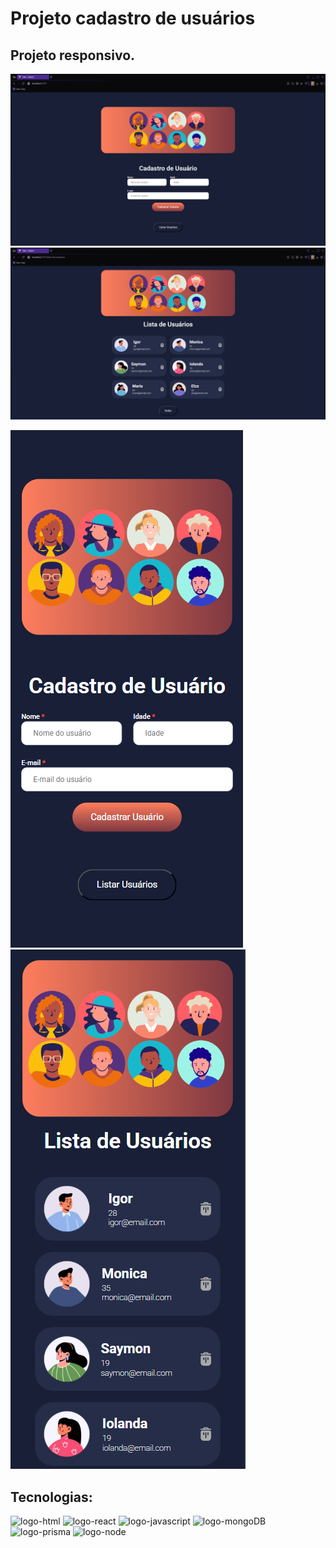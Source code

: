<h1>Projeto cadastro de usuários</h1>
<h2>Projeto responsivo.</h2>

<img src="https://github.com/vianaIgor/devclub-cadastro-usuarios/blob/main/src/assets/home.png?raw=true" />

<img src="https://github.com/vianaIgor/devclub-cadastro-usuarios/blob/main/src/assets/listagem-de-usuarios.png?raw=true" />

<img src="https://github.com/vianaIgor/devclub-cadastro-usuarios/blob/main/src/assets/home-mobile.png?raw=true" /> <img src="https://github.com/vianaIgor/devclub-cadastro-usuarios/blob/main/src/assets/listagem-de-usuarios-mobile.png?raw=true" />




<h2>Tecnologias:</h2>
<img src="https://img.shields.io/badge/HTML5-E34F26?style=for-the-badge&logo=html5&logoColor=white" alt="logo-html"/>
<img src="https://img.shields.io/badge/React-20232A?style=for-the-badge&logo=react&logoColor=61DAFB" alt="logo-react"/>
<img src="https://img.shields.io/badge/JavaScript-F7DF1E?style=for-the-badge&logo=javascript&logoColor=black" alt="logo-javascript"/>
<img src="https://img.shields.io/badge/MongoDB-4EA94B?style=for-the-badge&logo=mongodb&logoColor=white" alt="logo-mongoDB" />
<img src="https://img.shields.io/badge/Prisma-3982CE?style=for-the-badge&logo=Prisma&logoColor=white" alt="logo-prisma" />
<img src="https://img.shields.io/badge/Node.js-43853D?style=for-the-badge&logo=node.js&logoColor=white" alt="logo-node" />




